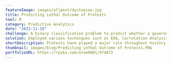 ```yaml
---
featureImage: images/allpost/dystopian.jpg
title: Predicting Lethal Outcome of Protests
tool: R
category: Predictive Analytics
date: "2022-11-20"
challenge: A binary classification problem to predict whether a government response will result in human casualties.
solution: Employed various techniques such as EDA, Correlation Analysis, and Classification ML Models- ROC AUC Score 86%.
shortDescription: Protests have played a major role throughout history in driving social movement and pursuing causes. Though not common, human casualties sometimes are unfortunate consequence to these events. This project attempted to predict government’s response to mass mobilization protests- of which that lead to “Shooting” or “Killing” outcomes.
thumbnail: images/blog/Predicting Lethal Outcome of Protests.PNG
portfolioURL: https://rpubs.com/alee0001/974072
---
```

